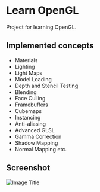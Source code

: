 # Learn OpenGL
Project for learning OpenGL.

## Implemented concepts
- Materials
- Lighting
- Light Maps
- Model Loading
- Depth and Stencil Testing
- Blending
- Face Culling
- Framebuffers
- Cubemaps
- Instancing
- Anti-aliasing
- Advanced GLSL
- Gamma Correction
- Shadow Mapping
- Normal Mapping etc.

## Screenshot
![Image Title](https://github.com/mkorunoski/OpenGL/blob/master/Images/Screenshot.png)
